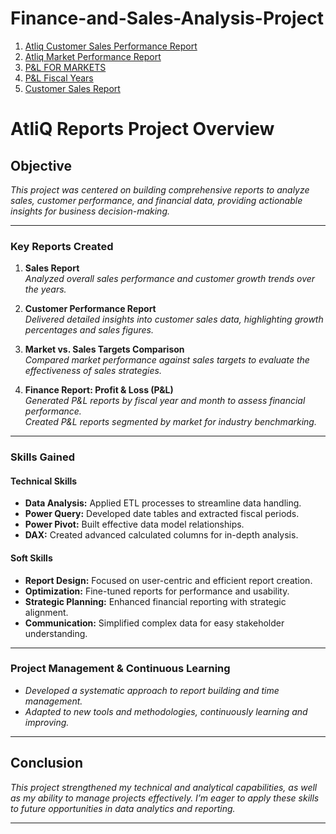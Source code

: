 # Finance-and-Sales-Analysis-Project

1. [Atliq Customer Sales Performance Report](https://raw.githubusercontent.com/Syamn17/Finance-and-Sales-Analysis-Project/main/Atliq%20Customet%20Sales%20Performance%20Report.png)
2. [Atliq Market Performance Report](https://raw.githubusercontent.com/Syamn17/Finance-and-Sales-Analysis-Project/main/Atliq%20Market%20Performance%20Report.png)
3. [P&L FOR MARKETS](https://raw.githubusercontent.com/Syamn17/Finance-and-Sales-Analysis-Project/main/P%26L%20FOR%20MARKETS.png)
4. [P&L Fiscal Years](https://raw.githubusercontent.com/Syamn17/Finance-and-Sales-Analysis-Project/main/P%26L%20Fiscal%20Years.png)
5. [Customer Sales Report](https://raw.githubusercontent.com/Syamn17/Finance-and-Sales-Analysis-Project/main/customer%20sales%20report.png)

# **AtliQ Reports Project Overview**

## **Objective**  
*This project was centered on building comprehensive reports to analyze sales, customer performance, and financial data, providing actionable insights for business decision-making.*

---

### **Key Reports Created**

1. **Sales Report**  
   *Analyzed overall sales performance and customer growth trends over the years.*

2. **Customer Performance Report**  
   *Delivered detailed insights into customer sales data, highlighting growth percentages and sales figures.*

3. **Market vs. Sales Targets Comparison**  
   *Compared market performance against sales targets to evaluate the effectiveness of sales strategies.*

4. **Finance Report: Profit & Loss (P&L)**  
   *Generated P&L reports by fiscal year and month to assess financial performance.*  
   *Created P&L reports segmented by market for industry benchmarking.*

---

### **Skills Gained**

#### **Technical Skills**  
- **Data Analysis:** Applied ETL processes to streamline data handling.
- **Power Query:** Developed date tables and extracted fiscal periods.
- **Power Pivot:** Built effective data model relationships.
- **DAX:** Created advanced calculated columns for in-depth analysis.

#### **Soft Skills**  
- **Report Design:** Focused on user-centric and efficient report creation.
- **Optimization:** Fine-tuned reports for performance and usability.
- **Strategic Planning:** Enhanced financial reporting with strategic alignment.
- **Communication:** Simplified complex data for easy stakeholder understanding.

---

### **Project Management & Continuous Learning**

- *Developed a systematic approach to report building and time management.*
- *Adapted to new tools and methodologies, continuously learning and improving.*

---

## **Conclusion**  
*This project strengthened my technical and analytical capabilities, as well as my ability to manage projects effectively. I’m eager to apply these skills to future opportunities in data analytics and reporting.*

---
